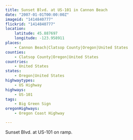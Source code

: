 ```yaml
---
title: Sunset Blvd. at US-101 in Cannon Beach
date: "2007-01-01T00:00:00Z"
imageid: "1414840777"
flickrid: "1414840777"
location:
    latitude: 45.887697
    longitude: -123.958911
places:
    - Cannon Beach|Clatsop County|Oregon|United States
counties:
    - Clatsop County|Oregon|United States
countries:
    - United States
states:
    - Oregon|United States
highwaytypes:
    - US Highway
highways:
    - US-101
tags:
    - Big Green Sign
oregonHighways:
    - Oregon Coast Highway

---
```

Sunset Blvd. at US-101 on ramp.